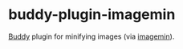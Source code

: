 # buddy-plugin-imagemin

[Buddy](https://www.npmjs.com/package/buddy) plugin for minifying images (via [imagemin](https://github.com/imagemin/imagemin)).

